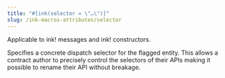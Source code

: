```yaml
---
title: "#[ink(selector = \"…\")]"
slug: /ink-macros-attributes/selector
---
```


Applicable to ink! messages and ink! constructors.

Specifies a concrete dispatch selector for the flagged entity. This allows a contract author to precisely control the selectors of their APIs making it possible to rename their API without breakage.
